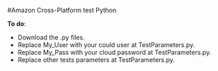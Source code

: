 #Amazon Cross-Platform test Python

**To do**:
- Download the .py files.
- Replace My_User with your could user at TestParameters.py.
- Replace My_Pass with your cloud password at TestParameters.py.
- Replace other tests parameters at TestParameters.py.